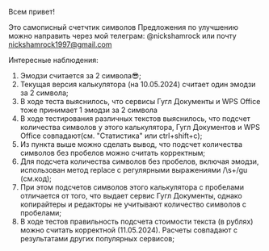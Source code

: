 Всем привет! 

Это самописный счетчтик символов 
Предложения по улучшению можно направить через мой телеграм: 
@nickshamrock 
или почту 
nickshamrock1997@gmail.com

Интересные наблюдения: 

1. Эмодзи считается за 2 символа😎; 
2. Текущая версия калькулятора (на 10.05.2024) считает один эмодзи за 2 символа; 
3. В ходе теста выяснилось, что сервисы Гугл Документы и WPS Office тоже принимает 1 эмодзи за 2 символа
4. В ходе тестирования различных текстов выяснилось, что подсчет количества символов у этого калькулятора, Гугл Документов и WPS Office совпадают(см. "Статистика" или ctrl+shift+c); 
5. Из пункта выше можно сделать вывод, что подсчет количества символов без пробелов можно считать корректным; 
6. Для подсчета количества символов без пробелов, включая эмодзи, использован метод replace с регулярными выражениями /\s+/gu (см.код); 
7. При этом подсчетов символов этого калькулятора с пробелами отличается от того, что выдает сервис Гугл Документы, однако копирайтеры и редакторы не учитывают количество символов с пробелами;  
8. В ходе тестов правильность подсчета стоимости текста (в рублях) можно считать корректной (11.05.2024). Расчеты совпадают с результатами других популярных сервисов; 

